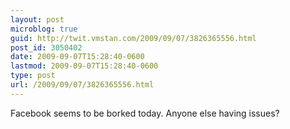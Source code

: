 ```yaml
---
layout: post
microblog: true
guid: http://twit.vmstan.com/2009/09/07/3826365556.html
post_id: 3050402
date: 2009-09-07T15:28:40-0600
lastmod: 2009-09-07T15:28:40-0600
type: post
url: /2009/09/07/3826365556.html
---
```

Facebook seems to be borked today. Anyone else having issues?
